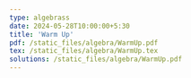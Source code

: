 ```yaml
---
type: algebrass
date: 2024-05-28T10:00:00+5:30
title: 'Warm Up'
pdf: /static_files/algebra/WarmUp.pdf
tex: /static_files/algebra/WarmUp.tex
solutions: /static_files/algebra/WarmUp.pdf
---
```

